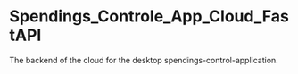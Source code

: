 # Spendings_Controle_App_Cloud_FastAPI
The backend of the cloud for the desktop spendings-control-application. 
